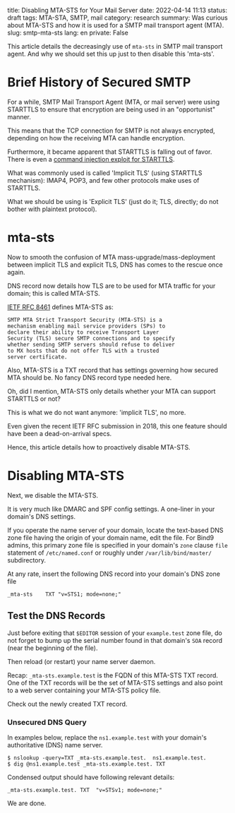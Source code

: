 title: Disabling MTA-STS for Your Mail Server
date: 2022-04-14 11:13
status: draft
tags: MTA-STA, SMTP, mail
category: research
summary: Was curious about MTA-STS and how it is used for a SMTP mail transport agent (MTA).
slug: smtp-mta-sts
lang: en
private: False

This article details the decreasingly use of `mta-sts` in SMTP mail transport agent.  And why we should set this up just to then disable this 'mta-sts'.


# Brief History of Secured SMTP

For a while, SMTP Mail Transport Agent (MTA, or mail server) were using STARTTLS to ensure that encryption are being used in an "opportunist" manner.

This means that the TCP connection for SMTP is not always encrypted, depending on how the receiving MTA can handle encryption.

Furthermore, it became apparent that STARTTLS is falling out of favor.  There is even a [command injection exploit for STARTTLS](https://blog.apnic.net/2021/11/18/vulnerabilities-show-why-starttls-should-be-avoided-if-possible/).

What was commonly used is called 'Implicit TLS' (using STARTTLS mechanism):  IMAP4, POP3, and few other protocols make uses of STARTTLS.

What we should be using is 'Explicit TLS' (just do it; TLS, directly; do not bother with plaintext protocol).

# mta-sts

Now to smooth the confusion of MTA mass-upgrade/mass-deployment between implicit TLS and explicit TLS, DNS has comes to the rescue once again.

DNS record now details how TLS are to be used for MTA traffic for your domain; this is called MTA-STS.

[IETF RFC 8461](https://datatracker.ietf.org/doc/html/rfc8461) defines MTA-STS as:
```
SMTP MTA Strict Transport Security (MTA-STS) is a 
mechanism enabling mail service providers (SPs) to 
declare their ability to receive Transport Layer 
Security (TLS) secure SMTP connections and to specify 
whether sending SMTP servers should refuse to deliver 
to MX hosts that do not offer TLS with a trusted 
server certificate.
```

Also, MTA-STS is a TXT record that has settings governing how secured MTA should be.  No fancy DNS record type needed here.

Oh, did I mention, MTA-STS only details whether your MTA can support STARTTLS or not?

This is what we do not want anymore: 'implicit TLS', no more.

Even given the recent IETF RFC submission in 2018, this one feature should have been a dead-on-arrival specs.

Hence, this article details how to proactively disable MTA-STS.


# Disabling MTA-STS

Next, we disable the MTA-STS.

It is very much like DMARC and SPF config settings.  A one-liner in your domain's DNS settings.  

If you operate the name server of your domain, locate the text-based DNS zone file having the origin of your domain name, edit the file.  For Bind9 admins, this primary zone file is specified in your domain's `zone` clause `file` statement of `/etc/named.conf` or roughly under `/var/lib/bind/master/` subdirectory.

At any rate, insert the following DNS record into your domain's DNS zone file
```dns
_mta-sts	TXT	"v=STS1; mode=none;"
```

## Test the DNS Records

Just before exiting that `$EDITOR` session of your `example.test` zone file, do not forget to bump up the serial number found in that domain's `SOA` record (near the beginning of the file).

Then reload (or restart) your name server daemon.

Recap:  `_mta-sts.example.test` is the FQDN of this MTA-STS TXT record.  One of the TXT records will be the set of MTA-STS settings and also point to a web server containing your MTA-STS policy file.

Check out the newly created TXT record.

### Unsecured DNS Query

In examples below, replace the `ns1.example.test` with your domain's authoritative (DNS) name server.

```console
$ nslookup -query=TXT _mta-sts.example.test.  ns1.example.test.
$ dig @ns1.example.test _mta-sts.example.test. TXT
```

Condensed output should have following relevant details:
```dns
_mta-sts.example.test. TXT	"v=STSv1; mode=none;"
```

We are done.



#
